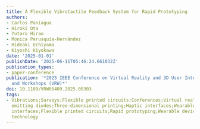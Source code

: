 ```yaml
---
title: A Flexible Vibrotactile Feedback System for Rapid Prototyping
authors:
- Carlos Paniagua
- Hiroki Ota
- Yutaro Hirao
- Monica Perusquía-Hernández
- Hideaki Uchiyama
- Kiyoshi Kiyokawa
date: '2025-01-01'
publishDate: '2025-06-11T05:46:24.661032Z'
publication_types:
- paper-conference
publication: '*2025 IEEE Conference on Virtual Reality and 3D User Interfaces Abstracts
  and Workshops (VRW)*'
doi: 10.1109/VRW66409.2025.00303
tags:
- Vibrations;Surveys;Flexible printed circuits;Conferences;Virtual reality;Rapid prototyping;Light
  emitting diodes;Three-dimensional printing;Haptic interfaces;Wearable devices;Haptic
  interfaces;Flexible printed circuits;Rapid prototyping;Wearable devices;Educational
  technology
---
```

